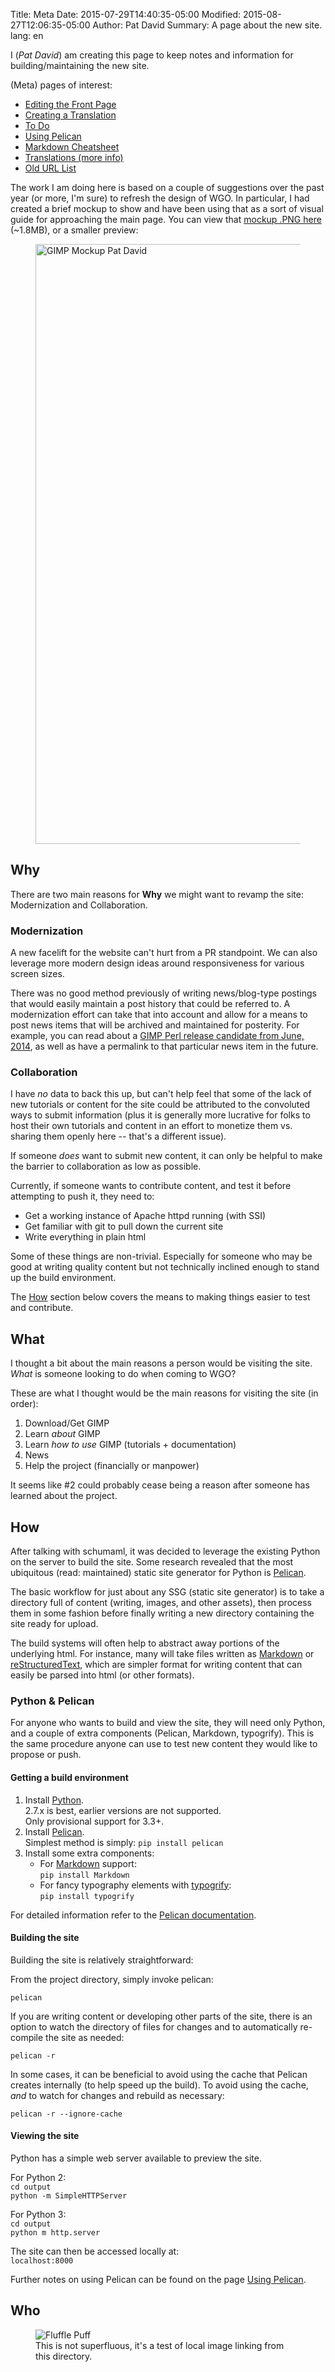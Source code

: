 Title: Meta 
Date: 2015-07-29T14:40:35-05:00
Modified: 2015-08-27T12:06:35-05:00
Author: Pat David
Summary: A page about the new site.
lang: en


I (*Pat David*) am creating this page to keep notes and information for building/maintaining the new site.

(Meta) pages of interest:

* [Editing the Front Page](./frontpage.html)
* [Creating a Translation](./translating.html)
* [To Do](./to-do/)
* [Using Pelican](./using-pelican/)
* [Markdown Cheatsheet](./markdown.html)
* [Translations (more info)](./translations.html)
* [Old URL List](./file-list.html)


The work I am doing here is based on a couple of suggestions over the past year (or more, I'm sure) to refresh the design of WGO.
In particular, I had created a brief mockup to show and have been using that as a sort of visual guide for approaching the main page.
You can view that [mockup .PNG here](/images/mockup3.png) (~1.8MB), or a smaller preview:

<figure>
<a href="/images/mockup3.png">
    <img src="/images/mockup3_600.png" alt="GIMP Mockup Pat David" width="600" height="960"/>
</a>
</figure>



## Why

There are two main reasons for **Why** we might want to revamp the site: Modernization and Collaboration.


### Modernization

A new facelift for the website can't hurt from a PR standpoint.
We can also leverage more modern design ideas around responsiveness for various screen sizes.

There was no good method previously of writing news/blog-type postings that would easily maintain a post history that could be referred to.
A modernization effort can take that into account and allow for a means to post news items that will be archived and maintained for posterity.
For example, you can read about a [GIMP Perl release candidate from June, 2014](/news/2014/06/12/gimp-perl-release-candidate-ready-for-testing/), as well as have a permalink to that particular news item in the future.



### Collaboration

I have *no* data to back this up, but can't help feel that some of the lack of new tutorials or content for the site could be attributed to the convoluted ways to submit information 
(plus it is generally more lucrative for folks to host their own tutorials and content in an effort to monetize them vs. sharing them openly here -- that's a different issue).

If someone *does* want to submit new content, it can only be helpful to make the barrier to collaboration as low as possible.

Currently, if someone wants to contribute content, and test it before attempting to push it, they need to:

* Get a working instance of Apache httpd running (with SSI)
* Get familiar with git to pull down the current site
* Write everything in plain html

Some of these things are non-trivial.
Especially for someone who may be good at writing quality content but not technically inclined enough to stand up the build environment.

The [How](#how) section below covers the means to making things easier to test and contribute.



## What

I thought a bit about the main reasons a person would be visiting the site.
*What* is someone looking to do when coming to WGO?

These are what I thought would be the main reasons for visiting the site (in order):

1. Download/Get GIMP
2. Learn *about* GIMP
3. Learn *how to use* GIMP (tutorials + documentation)
4. News
5. Help the project (financially or manpower)

It seems like #2 could probably cease being a reason after someone has learned about the project.


## How

After talking with schumaml, it was decided to leverage the existing Python on the server to build the site.
Some research revealed that the most ubiquitous (read: maintained) static site generator for Python is [Pelican].

The basic workflow for just about any SSG (static site generator) is to take a directory full of content (writing, images, and other assets), then process them in some fashion before finally writing a new directory containing the site ready for upload.

The build systems will often help to abstract away portions of the underlying html.
For instance, many will take files written as [Markdown] or [reStructuredText], which are simpler format for writing content that can easily be parsed into html (or other formats).



### Python & Pelican

For anyone who wants to build and view the site, they will need only Python, and a couple of extra components (Pelican, Markdown, typogrify).
This is the same procedure anyone can use to test new content they would like to propose or push.

#### Getting a build environment

1. Install [Python].  
2.7.x is best, earlier versions are not supported.  
Only provisional support for 3.3+.
2. Install [Pelican].  
Simplest method is simply: `pip install pelican`
3. Install some extra components:
    * For [Markdown] support:  
    `pip install Markdown`
    * For fancy typography elements with [typogrify]:  
    `pip install typogrify`


For detailed information refer to the [Pelican documentation](http://docs.getpelican.com/en/stable/).



#### Building the site

Building the site is relatively straightforward:

From the project directory, simply invoke pelican:

`pelican`

If you are writing content or developing other parts of the site, there is an option to watch the directory of files for changes and to automatically re-compile the site as needed:

`pelican -r`

In some cases, it can be beneficial to avoid using the cache that Pelican creates internally (to help speed up the build).
To avoid using the cache, *and* to watch for changes and rebuild as necessary:

`pelican -r --ignore-cache`


#### Viewing the site

Python has a simple web server available to preview the site.

For Python 2:  
`cd output`  
`python -m SimpleHTTPServer`

For Python 3:  
`cd output`  
`python m http.server`

The site can then be accessed locally at:  
`localhost:8000`

Further notes on using Pelican can be found on the page [Using Pelican](./using-pelican).

## Who

<figure>
<img src="{attach}fluffle-puff.jpg" alt='Fluffle Puff'>
<figcaption>
This is not superfluous, it's a test of local image linking from this directory.
</figcaption>
</figure>


[WGO Redesign]: http://wiki.gimp.org/index.php?title=WGO_Redesign
[Markdown]: http://daringfireball.net/projects/markdown/ 
[reStructuredText]: http://sphinx-doc.org/rest.html
[WGO]: http://www.gimp.org "The GIMP Website"
[Pelican]: http://blog.getpelican.com/ 
[Python]:https://www.python.org/ 
[smartypants]:http://pythonhosted.org/smartypants/ 
[typogrify]: https://github.com/mintchaos/typogrify
